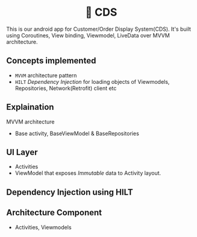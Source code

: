 <h1 align="center">🍲 CDS </h1>

  </p>
This is our android app for Customer/Order Display System(CDS). It's built using Coroutines, View binding, Viewmodel, LiveData over MVVM architecture. 
  </br>

## Concepts implemented
* `MVVM` architecture pattern
* `HILT` *Dependency Injection* for loading objects of Viewmodels, Repositories, Network(Retrofit) client etc

 
## Explaination
MVVM architecture 
* Base activity, BaseViewModel & BaseRepositories


## UI Layer
* Activities
* ViewModel that exposes *Immutable* data to Activity layout.


## Dependency Injection using HILT

## Architecture Component
* Activities, Viewmodels

